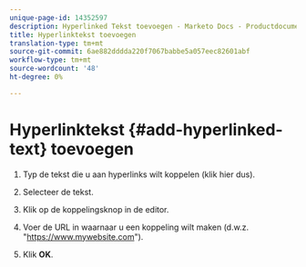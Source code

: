 ```yaml
---
unique-page-id: 14352597
description: Hyperlinked Tekst toevoegen - Marketo Docs - Productdocumentatie
title: Hyperlinktekst toevoegen
translation-type: tm+mt
source-git-commit: 6ae882dddda220f7067babbe5a057eec82601abf
workflow-type: tm+mt
source-wordcount: '48'
ht-degree: 0%

---
```



# Hyperlinktekst {#add-hyperlinked-text} toevoegen

1. Typ de tekst die u aan hyperlinks wilt koppelen (klik hier dus).

1. Selecteer de tekst.

1. Klik op de koppelingsknop in de editor.

1. Voer de URL in waarnaar u een koppeling wilt maken (d.w.z. &quot;https://www.mywebsite.com&quot;).

1. Klik **OK**.
